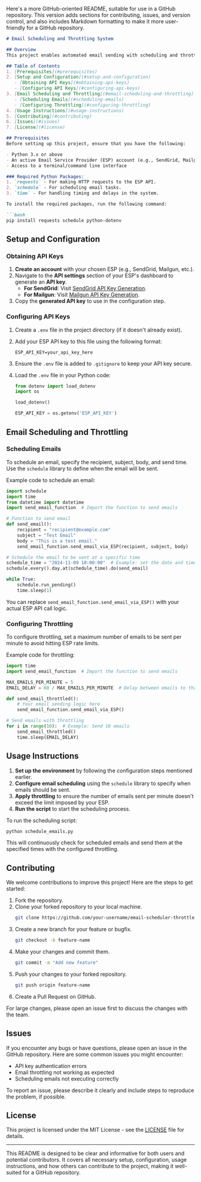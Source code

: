 Here's a more GitHub-oriented README, suitable for use in a GitHub repository. This version adds sections for contributing, issues, and version control, and also includes Markdown formatting to make it more user-friendly for a GitHub repository.

```markdown
# Email Scheduling and Throttling System

## Overview
This project enables automated email sending with scheduling and throttling capabilities using an Email Service Provider (ESP). The system allows for the configuration of API keys, email scheduling, and throttling to avoid exceeding the ESP's rate limits. It provides an easy-to-use interface to send emails at specified times, while also ensuring that you don't exceed the sending rate limits imposed by your ESP.

## Table of Contents
1. [Prerequisites](#prerequisites)
2. [Setup and Configuration](#setup-and-configuration)
   - [Obtaining API Keys](#obtaining-api-keys)
   - [Configuring API Keys](#configuring-api-keys)
3. [Email Scheduling and Throttling](#email-scheduling-and-throttling)
   - [Scheduling Emails](#scheduling-emails)
   - [Configuring Throttling](#configuring-throttling)
4. [Usage Instructions](#usage-instructions)
5. [Contributing](#contributing)
6. [Issues](#issues)
7. [License](#license)

## Prerequisites
Before setting up this project, ensure that you have the following:

- Python 3.x or above
- An active Email Service Provider (ESP) account (e.g., SendGrid, Mailgun, or similar)
- Access to a terminal/command line interface

### Required Python Packages:
1. `requests` - For making HTTP requests to the ESP API.
2. `schedule` - For scheduling email tasks.
3. `time` - For handling timing and delays in the system.

To install the required packages, run the following command:

```bash
pip install requests schedule python-dotenv
```

## Setup and Configuration

### Obtaining API Keys
1. **Create an account** with your chosen ESP (e.g., SendGrid, Mailgun, etc.).
2. Navigate to the **API settings** section of your ESP's dashboard to generate an **API key**.
   - **For SendGrid**: Visit [SendGrid API Key Generation](https://app.sendgrid.com/settings/api_keys).
   - **For Mailgun**: Visit [Mailgun API Key Generation](https://app.mailgun.com/app/account/security).
3. Copy the **generated API key** to use in the configuration step.

### Configuring API Keys
1. Create a `.env` file in the project directory (if it doesn't already exist).
2. Add your ESP API key to this file using the following format:
   ```env
   ESP_API_KEY=your_api_key_here
   ```
3. Ensure the `.env` file is added to `.gitignore` to keep your API key secure.

4. Load the `.env` file in your Python code:

   ```python
   from dotenv import load_dotenv
   import os

   load_dotenv()

   ESP_API_KEY = os.getenv('ESP_API_KEY')
   ```

## Email Scheduling and Throttling

### Scheduling Emails
To schedule an email, specify the recipient, subject, body, and send time. Use the `schedule` library to define when the email will be sent.

Example code to schedule an email:

```python
import schedule
import time
from datetime import datetime
import send_email_function  # Import the function to send emails

# Function to send email
def send_email():
    recipient = "recipient@example.com"
    subject = "Test Email"
    body = "This is a test email."
    send_email_function.send_email_via_ESP(recipient, subject, body)

# Schedule the email to be sent at a specific time
schedule_time = "2024-11-09 10:00:00"  # Example: set the date and time
schedule.every().day.at(schedule_time).do(send_email)

while True:
    schedule.run_pending()
    time.sleep(1)
```

You can replace `send_email_function.send_email_via_ESP()` with your actual ESP API call logic.

### Configuring Throttling
To configure throttling, set a maximum number of emails to be sent per minute to avoid hitting ESP rate limits.

Example code for throttling:

```python
import time
import send_email_function  # Import the function to send emails

MAX_EMAILS_PER_MINUTE = 5
EMAIL_DELAY = 60 / MAX_EMAILS_PER_MINUTE  # Delay between emails to throttle the rate

def send_email_throttled():
    # Your email sending logic here
    send_email_function.send_email_via_ESP()

# Send emails with throttling
for i in range(10):  # Example: Send 10 emails
    send_email_throttled()
    time.sleep(EMAIL_DELAY)
```

## Usage Instructions

1. **Set up the environment** by following the configuration steps mentioned earlier.
2. **Configure email scheduling** using the `schedule` library to specify when emails should be sent.
3. **Apply throttling** to ensure the number of emails sent per minute doesn't exceed the limit imposed by your ESP.
4. **Run the script** to start the scheduling process.

To run the scheduling script:

```bash
python schedule_emails.py
```

This will continuously check for scheduled emails and send them at the specified times with the configured throttling.

## Contributing

We welcome contributions to improve this project! Here are the steps to get started:

1. Fork the repository.
2. Clone your forked repository to your local machine.
   ```bash
   git clone https://github.com/your-username/email-scheduler-throttler.git
   ```
3. Create a new branch for your feature or bugfix.
   ```bash
   git checkout -b feature-name
   ```
4. Make your changes and commit them.
   ```bash
   git commit -m "Add new feature"
   ```
5. Push your changes to your forked repository.
   ```bash
   git push origin feature-name
   ```
6. Create a Pull Request on GitHub.

For large changes, please open an issue first to discuss the changes with the team.

## Issues
If you encounter any bugs or have questions, please open an issue in the GitHub repository. Here are some common issues you might encounter:
- API key authentication errors
- Email throttling not working as expected
- Scheduling emails not executing correctly

To report an issue, please describe it clearly and include steps to reproduce the problem, if possible.

## License

This project is licensed under the MIT License - see the [LICENSE](LICENSE) file for details.

---

This README is designed to be clear and informative for both users and potential contributors. It covers all necessary setup, configuration, usage instructions, and how others can contribute to the project, making it well-suited for a GitHub repository.
